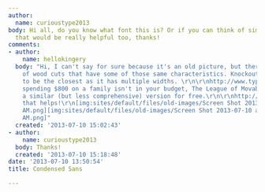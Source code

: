 ```yaml
---
author:
  name: curioustype2013
body: Hi all, do you know what font this is? Or if you can think of similar fonts
  that would be really helpful too, thanks!
comments:
- author:
    name: hellokingery
  body: "Hi, I can't say for sure because it's an old picture, but there are a number
    of wood cuts that have some of those same characteristics. Knockout by H&FJ seems
    to be the closest as it has multiple widths. \r\n\r\nhttp://www.typography.com/fonts/knockout/overview/\r\n\r\nIf
    spending $800 on a family isn't in your budget, The League of Movable type has
    a similar (but less comprehensive) version for free.\r\n\r\nhttp://www.theleagueofmoveabletype.com/league-gothic\r\n\r\nHope
    that helps!\r\n[img:sites/default/files/old-images/Screen Shot 2013-07-10 at 10_5802.02.03
    AM.png][img:sites/default/files/old-images/Screen Shot 2013-07-10 at 10_4680.01.26
    AM.png]"
  created: '2013-07-10 15:02:43'
- author:
    name: curioustype2013
  body: Thanks!
  created: '2013-07-10 15:18:48'
date: '2013-07-10 13:50:54'
title: Condensed Sans

---
```

